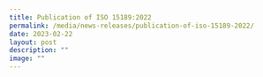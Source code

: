 ```yaml
---
title: Publication of ISO 15189:2022
permalink: /media/news-releases/publication-of-iso-15189-2022/
date: 2023-02-22
layout: post
description: ""
image: ""
---
```

